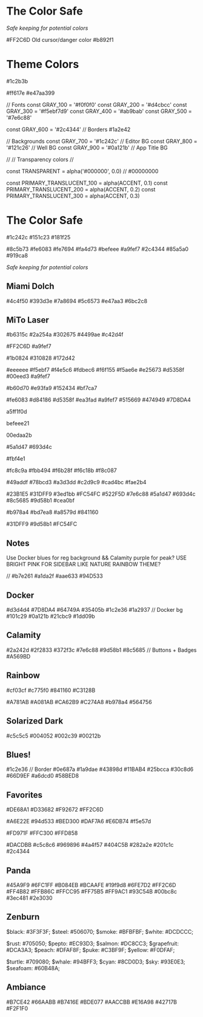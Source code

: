 # The Color Safe

_Safe keeping for potential colors_

#FF2C6D Old cursor/danger color #b892f1

# Theme Colors

#1c2b3b

#ff617e #e47aa399

// Fonts const GRAY_100 = '#f0f0f0' const GRAY_200 = '#d4cbcc' const GRAY_300 =
'#f5ebf7d9' const GRAY_400 = '#ab9bab' const GRAY_500 = '#7e6c88'

const GRAY_600 = '#2c4344' // Borders #1a2e42

// Backgrounds const GRAY_700 = '#1c242c' // Editor BG const GRAY_800 =
'#121c26' // Well BG const GRAY_900 = '#0a121b' // App Title BG

// // Transparency colors //

const TRANSPARENT = alpha('#000000', 0.0) // #00000000

const PRIMARY_TRANSLUCENT_100 = alpha(ACCENT, 0.1) const PRIMARY_TRANSLUCENT_200
= alpha(ACCENT, 0.2) const PRIMARY_TRANSLUCENT_300 = alpha(ACCENT, 0.3)

# The Color Safe

#1c242c #151c23 #181f25

#8c5b73 #fe6083 #fe7694 #fa4d73 #befeee #a9fef7 #2c4344 #85a5a0 #919ca8

_Safe keeping for potential colors_

## Miami Dolch

#4c4f50 #393d3e #7a8694 #5c6573 #e47aa3 #6bc2c8

## MiTo Laser

#b6315c #2a254a #302675 #4499ae #c42d4f

#FF2C6D #a9fef7

#1b0824 #310828 #172d42

#eeeeee #f5ebf7 #f4e5c6 #fdbec6 #f6f155 #f5ae6e #e25673 #d5358f #00eed3 #a9fef7

#b60d70 #e93fa9 #152434 #bf7ca7

#fe6083 #d84186 #d5358f #ea3fad #a9fef7 #515669 #474949 #7D8DA4

a5ff1f0d

befeee21

00edaa2b

#5a1d47 #693d4c

#fbf4e1

#fc8c9a #fbb494 #f6b28f #f6c18b #f8c087

#49addf #78bcd3 #a3d3dd #c2d9c9 #cad4bc #fae2b4

#23B1E5 #31DFF9 #3ed1bb #FC54FC #522F5D #7e6c88 #5a1d47 #693d4c #8c5685 #9d58b1
#cea0bf

#b978a4 #bd7ea8 #a8579d #841160

#31DFF9 #9d58b1 #FC54FC

## Notes

Use Docker blues for reg background && Calamity purple for peak? USE BRIGHT PINK
FOR SIDEBAR LIKE NATURE RAINBOW THEME?

// #b7e261 #a1da2f #aae633 #94D533

## Docker

#d3d4d4 #7D8DA4 #64749A #35405b #1c2e36 #1a2937 // Docker bg #101c29 #0a121b
#21cbc9 #1dd09b

## Calamity

#2a242d #2f2833 #372f3c #7e6c88 #9d58b1 #8c5685 // Buttons + Badges #A569BD

## Rainbow

#cf03cf #c775f0 #841160 #C3128B

#A781AB #A081AB #CA62B9 #C274A8 #b978a4 #564756

## Solarized Dark

#c5c5c5 #004052 #002c39 #00212b

## Blues!

#1c2e36 // Border #0e687a #1a9dae #43898d #11BAB4 #25bcca #30c8d6 #66D9EF
#a6dcd0 #58BED8

## Favorites

#DE68A1 #D33682 #F92672 #FF2C6D

#A6E22E #94d533 #BED300 #DAF7A6 #E6DB74 #f5e57d

#FD971F #FFC300 #FFD858

#DACDBB #c5c8c6 #969896 #4a4f57 #404C5B #282a2e #201c1c #2c4344

## Panda

#45A9F9 #6FC1FF #B084EB #BCAAFE #19f9d8 #6FE7D2 #FF2C6D #FF4B82 #FFB86C #FFCC95
#FF75B5 #FF9AC1 #93C54B #00bc8c #3ec481 #2e3030

## Zenburn

$black: #3F3F3F; $steel: #506070; $smoke: #BFBFBF; $white: #DCDCCC;

$rust: #705050; $pepto: #EC93D3; $salmon: #DC8CC3; $grapefruit: #DCA3A3; $peach:
#DFAF8F; $puke: #C3BF9F; $yellow: #F0DFAF;

$turtle: #709080; $whale: #94BFF3; $cyan: #8CD0D3; $sky: #93E0E3; $seafoam:
#60B48A;

## Ambiance

#B7CE42 #66AABB #B7416E #BDE077 #AACCBB #E16A98 #42717B #F2F1F0
